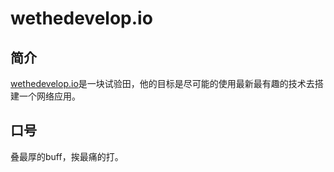 # wethedevelop.io

## 简介
[wethedevelop.io](https://github.com/wethedevelop/wethedevelop.io)是一块试验田，他的目标是尽可能的使用最新最有趣的技术去搭建一个网络应用。

## 口号

叠最厚的buff，挨最痛的打。
